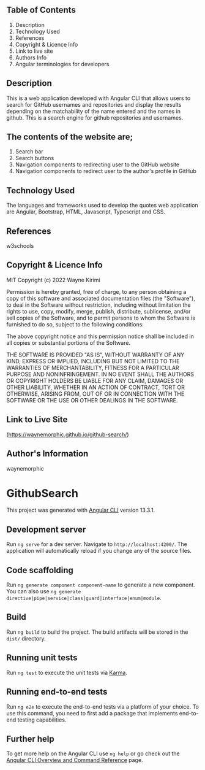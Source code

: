
## Table of Contents
1. Description
2. Technology Used
3. References
4. Copyright & Licence Info
5. Link to live site
6. Authors Info
7. Angular terminologies for developers

## Description
This is a web application developed with Angular CLI that allows users to search for GitHub usernames and repositories and display the results depending on the matchability of the name entered and the names in github. This is a search engine for github repositories and usernames.

## The contents of the website are;

1. Search bar 
2. Search buttons
3. Navigation components to redirecting user to the GitHub website
4. Navigation components to redirect user to the author's profile in GitHub

## Technology Used
The languages and frameworks used to develop the quotes web application are Angular, Bootstrap, HTML, Javascript, Typescript and CSS.

## References
w3schools

## Copyright & Licence Info
MIT Copyright (c) 2022 Wayne Kirimi

Permission is hereby granted, free of charge, to any person obtaining a copy of this software and associated documentation files (the "Software"), to deal in the Software without restriction, including without limitation the rights to use, copy, modify, merge, publish, distribute, sublicense, and/or sell copies of the Software, and to permit persons to whom the Software is furnished to do so, subject to the following conditions:

The above copyright notice and this permission notice shall be included in all copies or substantial portions of the Software.

THE SOFTWARE IS PROVIDED "AS IS", WITHOUT WARRANTY OF ANY KIND, EXPRESS OR IMPLIED, INCLUDING BUT NOT LIMITED TO THE WARRANTIES OF MERCHANTABILITY, FITNESS FOR A PARTICULAR PURPOSE AND NONINFRINGEMENT. IN NO EVENT SHALL THE AUTHORS OR COPYRIGHT HOLDERS BE LIABLE FOR ANY CLAIM, DAMAGES OR OTHER LIABILITY, WHETHER IN AN ACTION OF CONTRACT, TORT OR OTHERWISE, ARISING FROM, OUT OF OR IN CONNECTION WITH THE SOFTWARE OR THE USE OR OTHER DEALINGS IN THE SOFTWARE.

## Link to Live Site
(https://waynemorphic.github.io/github-search/)

## Author's Information
waynemorphic

# GithubSearch

This project was generated with [Angular CLI](https://github.com/angular/angular-cli) version 13.3.1.

## Development server

Run `ng serve` for a dev server. Navigate to `http://localhost:4200/`. The application will automatically reload if you change any of the source files.

## Code scaffolding

Run `ng generate component component-name` to generate a new component. You can also use `ng generate directive|pipe|service|class|guard|interface|enum|module`.

## Build

Run `ng build` to build the project. The build artifacts will be stored in the `dist/` directory.

## Running unit tests

Run `ng test` to execute the unit tests via [Karma](https://karma-runner.github.io).

## Running end-to-end tests

Run `ng e2e` to execute the end-to-end tests via a platform of your choice. To use this command, you need to first add a package that implements end-to-end testing capabilities.

## Further help

To get more help on the Angular CLI use `ng help` or go check out the [Angular CLI Overview and Command Reference](https://angular.io/cli) page.
